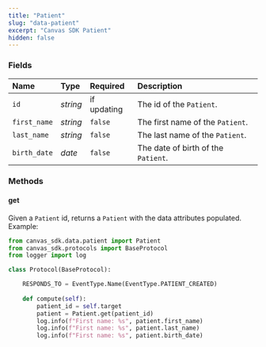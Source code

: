 ```yaml
---
title: "Patient"
slug: "data-patient"
excerpt: "Canvas SDK Patient"
hidden: false
---
```


### Fields

| Name         | Type      | Required    | Description                         |
|:-------------|:----------|:------------|:------------------------------------|
| `id`         | _string_  | if updating | The id of the `Patient`.            |
| `first_name` | _string_  | `false`     | The first name of the `Patient`.    |
| `last_name`  | _string_  | `false`     | The last name of the `Patient`.     |
| `birth_date` | _date_    | `false`     | The date of birth of the `Patient`. |

### Methods

#### get

Given a `Patient` id, returns a `Patient` with the data attributes populated. Example:

```python
from canvas_sdk.data.patient import Patient
from canvas_sdk.protocols import BaseProtocol
from logger import log

class Protocol(BaseProtocol):

    RESPONDS_TO = EventType.Name(EventType.PATIENT_CREATED)
  
    def compute(self):
        patient_id = self.target
        patient = Patient.get(patient_id)
        log.info(f"First name: %s", patient.first_name)
        log.info(f"First name: %s", patient.last_name)
        log.info(f"First name: %s", patient.birth_date)
```
